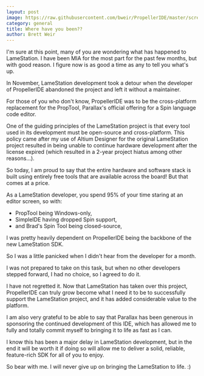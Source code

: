 ```yaml
---
layout: post
image: https://raw.githubusercontent.com/bweir/PropellerIDE/master/screenshots/ide.png
category: general
title: Where have you been??
author: Brett Weir
---
```


I'm sure at this point, many of you are wondering what has happened to LameStation. I have been MIA for the most part for the past few months, but with good reason. I figure now is as good a time as any to tell you what's up.

In November, LameStation development took a detour when the developer of PropellerIDE abandoned the project and left it without a maintainer.

For those of you who don't know, PropellerIDE was to be the cross-platform replacement for the PropTool, Parallax's official offering for a Spin language code editor.

One of the guiding principles of the LameStation project is that every tool used in its development must be open-source and cross-platform. This policy came after my use of Altium Designer for the original LameStation project resulted in being unable to continue hardware development after the license expired (which resulted in a 2-year project hiatus among other reasons...).

So today, I am proud to say that the entire hardware and software stack is built using entirely free tools that are available across the board! But that comes at a price.

As a LameStation developer, you spend 95% of your time staring at an editor screen, so with:

* PropTool being Windows-only,
* SimpleIDE having dropped Spin support,
* and Brad's Spin Tool being closed-source,

I was pretty heavily dependent on PropellerIDE being the backbone of the new LameStation SDK.

So I was a little panicked when I didn't hear from the developer for a month.

I was not prepared to take on this task, but when no other developers stepped forward, I had no choice, so I agreed to do it.

I have not regretted it. Now that LameStation has taken over this project, PropellerIDE can truly grow become what I need it to be to successfully support the LameStation project, and it has added considerable value to the platform.

I am also very grateful to be able to say that Parallax has been generous in sponsoring the continued development of this IDE, which has allowed me to fully and totally commit myself to bringing it to life as fast as I can.

I know this has been a major delay in LameStation development, but in the end it will be worth it if doing so will allow me to deliver a solid, reliable, feature-rich SDK for all of you to enjoy.

So bear with me. I will never give up on bringing the LameStation to life. :)
